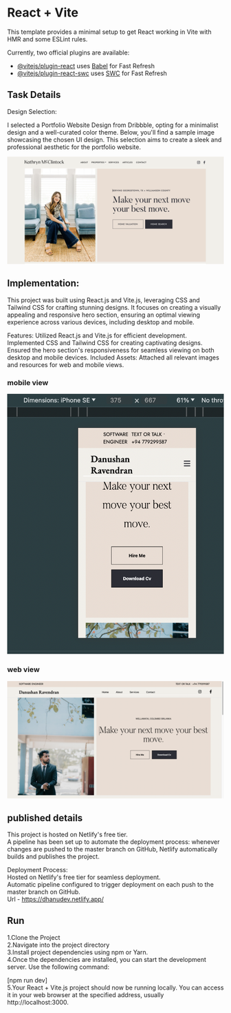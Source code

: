 # React + Vite

This template provides a minimal setup to get React working in Vite with HMR and some ESLint rules.

Currently, two official plugins are available:

- [@vitejs/plugin-react](https://github.com/vitejs/vite-plugin-react/blob/main/packages/plugin-react/README.md) uses [Babel](https://babeljs.io/) for Fast Refresh
- [@vitejs/plugin-react-swc](https://github.com/vitejs/vite-plugin-react-swc) uses [SWC](https://swc.rs/) for Fast Refresh

## Task Details 

Design Selection:

I selected a Portfolio Website Design from Dribbble, opting for a minimalist design and a well-curated color theme. Below, you'll find a sample image showcasing the chosen UI design. This selection aims to create a sleek and professional aesthetic for the portfolio website.

![ui image](./rmiange/img.png)


## Implementation:

This project was built using React.js and Vite.js, leveraging CSS and Tailwind CSS for crafting stunning designs. It focuses on creating a visually appealing and responsive hero section, ensuring an optimal viewing experience across various devices, including desktop and mobile.

Features:
Utilized React.js and Vite.js for efficient development.
Implemented CSS and Tailwind CSS for creating captivating designs.
Ensured the hero section's responsiveness for seamless viewing on both desktop and mobile devices.
Included Assets:
Attached all relevant images and resources for web and mobile views.

### mobile view 
![ui image](./rmiange/img2.png)

### web view
![ui image](./rmiange/img3.png)

## published details
This project is hosted on Netlify's free tier. <br />
 A pipeline has been set up to automate the deployment process: whenever changes are pushed to the master branch on GitHub, Netlify automatically builds and publishes the project.

Deployment Process:  <br />
Hosted on Netlify's free tier for seamless deployment. <br />
Automatic pipeline configured to trigger deployment on each push to the master branch on GitHub.
 <br />
Url - https://dhanudev.netlify.app/

## Run

1.Clone the Project <br />
2.Navigate into the project directory <br />
3.Install project dependencies using npm or Yarn. <br />
4.Once the dependencies are installed, you can start the development server. Use the following command: <br />

[npm run dev] <br />
5.Your React + Vite.js project should now be running locally. You can access it in your web browser at the specified address, usually http://localhost:3000.  <br /> <br />